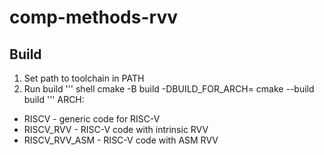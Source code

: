 # comp-methods-rvv

## Build
1. Set path to toolchain in PATH
2. Run build
''' shell
cmake -B build -DBUILD_FOR_ARCH=<ARCH>
cmake --build build
'''
ARCH:
* RISCV - generic code for RISC-V
* RISCV_RVV - RISC-V code with intrinsic RVV
* RISCV_RVV_ASM - RISC-V code with ASM RVV